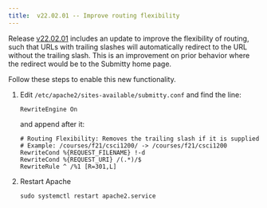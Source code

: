 ```yaml
---
title:  v22.02.01 -- Improve routing flexibility
---
```


Release [v22.02.01](https://github.com/Submitty/Submitty/releases/v22.02.01)
includes an update to improve the flexibility of routing, such that URLs with trailing
slashes will automatically redirect to the URL without the trailing slash. This is an
improvement on prior behavior where the redirect would be to the Submitty home page.

Follow these steps to enable this new functionality.

1. Edit `/etc/apache2/sites-available/submitty.conf` and find the line:

    ```
    RewriteEngine On
    ```

    and append after it:

    ```
    # Routing Flexibility: Removes the trailing slash if it is supplied
    # Example: /courses/f21/csci1200/ -> /courses/f21/csci1200
    RewriteCond %{REQUEST_FILENAME} !-d
    RewriteCond %{REQUEST_URI} /(.*)/$
    RewriteRule ^ /%1 [R=301,L]
    ```

2.  Restart Apache

    ```
    sudo systemctl restart apache2.service
    ```
